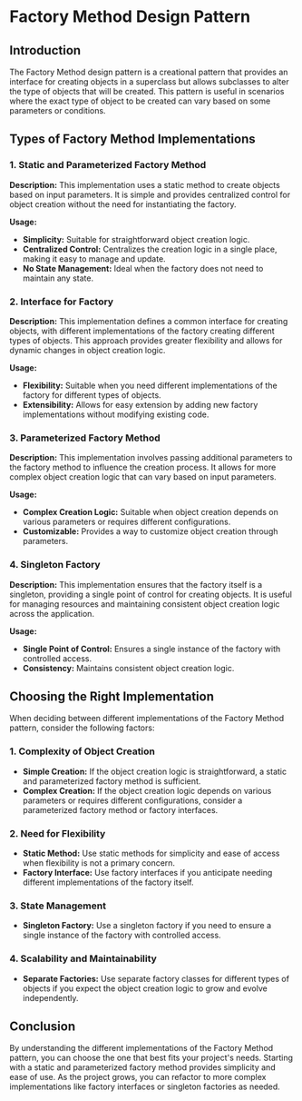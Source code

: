 # Factory Method Design Pattern

## Introduction

The Factory Method design pattern is a creational pattern that provides an interface for creating objects in a superclass but allows subclasses to alter the type of objects that will be created. This pattern is useful in scenarios where the exact type of object to be created can vary based on some parameters or conditions.

## Types of Factory Method Implementations

### 1. Static and Parameterized Factory Method

**Description:**
This implementation uses a static method to create objects based on input parameters. It is simple and provides centralized control for object creation without the need for instantiating the factory.

**Usage:**
- **Simplicity:** Suitable for straightforward object creation logic.
- **Centralized Control:** Centralizes the creation logic in a single place, making it easy to manage and update.
- **No State Management:** Ideal when the factory does not need to maintain any state.

### 2. Interface for Factory

**Description:**
This implementation defines a common interface for creating objects, with different implementations of the factory creating different types of objects. This approach provides greater flexibility and allows for dynamic changes in object creation logic.

**Usage:**
- **Flexibility:** Suitable when you need different implementations of the factory for different types of objects.
- **Extensibility:** Allows for easy extension by adding new factory implementations without modifying existing code.

### 3. Parameterized Factory Method

**Description:**
This implementation involves passing additional parameters to the factory method to influence the creation process. It allows for more complex object creation logic that can vary based on input parameters.

**Usage:**
- **Complex Creation Logic:** Suitable when object creation depends on various parameters or requires different configurations.
- **Customizable:** Provides a way to customize object creation through parameters.

### 4. Singleton Factory

**Description:**
This implementation ensures that the factory itself is a singleton, providing a single point of control for creating objects. It is useful for managing resources and maintaining consistent object creation logic across the application.

**Usage:**
- **Single Point of Control:** Ensures a single instance of the factory with controlled access.
- **Consistency:** Maintains consistent object creation logic.

## Choosing the Right Implementation

When deciding between different implementations of the Factory Method pattern, consider the following factors:

### 1. Complexity of Object Creation

- **Simple Creation:** If the object creation logic is straightforward, a static and parameterized factory method is sufficient.
- **Complex Creation:** If the object creation logic depends on various parameters or requires different configurations, consider a parameterized factory method or factory interfaces.

### 2. Need for Flexibility

- **Static Method:** Use static methods for simplicity and ease of access when flexibility is not a primary concern.
- **Factory Interface:** Use factory interfaces if you anticipate needing different implementations of the factory itself.

### 3. State Management

- **Singleton Factory:** Use a singleton factory if you need to ensure a single instance of the factory with controlled access.

### 4. Scalability and Maintainability

- **Separate Factories:** Use separate factory classes for different types of objects if you expect the object creation logic to grow and evolve independently.

## Conclusion

By understanding the different implementations of the Factory Method pattern, you can choose the one that best fits your project's needs. Starting with a static and parameterized factory method provides simplicity and ease of use. As the project grows, you can refactor to more complex implementations like factory interfaces or singleton factories as needed.
